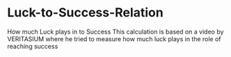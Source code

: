 # Luck-to-Success-Relation
How much Luck plays in to Success 
This calculation is based on a video by VERITASIUM where he tried to measure how much luck plays in the role of reaching success
